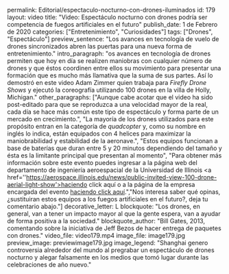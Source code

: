 permalink: 	Editorial/espectaculo-nocturno-con-drones-iluminados
id:	179
layout: 	video
title: 	"Video: Espectáculo nocturno con drones podría ser competencia de fuegos artificiales en el futuro"
publish_date: 	1 de Febrero de 2020
categories:	["Entretenimiento", "Curiosidades"]
tags:	["Drones", "Espectáculo"]
preview_sentence:	"Los avances en tecnología de vuelo de drones sincronizados abren las puertas para una nueva forma de entretenimiento."
intro_paragraph: 	"os avances en tecnología de drones permiten que hoy en día se realizen maniobras con cualquier número de drones y que éstos coordinen entre ellos su movimiento para presentar una formación que es mucho más llamativa que la suma de sus partes. Así lo demostró en este video Adam Zimmer quien trabaja para <i>Firefly Drone Shows</i> y ejecutó la coreografía utilizando 100 drones en la villa de Holly, Michigan."
other_paragraphs:	["Aunque cabe acotar que el video ha sido post-editado para que se reproduzca a una velocidad mayor de la real, cada día se hace más común este tipo de espectáculo y forma parte de un mercado en crecimiento.", "La mayoría de los drones utilizados para este propósito entran en la categoría de <i>quadcopter</i> y, como su nombre en inglés lo indica, están equipados con 4 helices para maximizar la maniobrabilidad y estabilidad de la aeronave.", "Estos equipos funcionan a base de baterías que duran entre 5 y 20 minutos dependiendo del tamaño y ésta es la limitante principal que presentan al momento", "Para obtener más información sobre este evento puedes ingresar a la página web del departamento de ingeniería aeroespacial de la Universidad de Illinois <a href=''https://aerospace.illinois.edu/news/public-invited-view-100-drone-aerial-light-show'>haciendo click aquí</a> o a la página de la empresa encargada del evento <a href='https://www.fireflydroneshows.com/'>haciendo click aquí</a>.","Nos interesa saber qué opinas, ¿sustituiran estos equipos a los fuegos artificiales en el futuro?, deja tu comentario abajo."]
decorative_letter:	L
blockquote:	"Los drones, en general, van a tener un impacto mayor al que la gente espera, van a ayudar de forma positiva a la sociedad."
blockquote_author:	"Bill Gates, 2013, comentando sobre la iniciativa de Jeff Bezos de hacer entrega de paquetes con drones."
video_file:	video179.mp4
image_file:	image179.jpg
preview_image:	previewimage179.jpg
image_legend:	"Shanghai genero controversia alrededor del mundo al pregrabar un espectáculo de drones nocturno y alegar falsamente en los medios que tomó lugar durante las celebraciones de año nuevo."